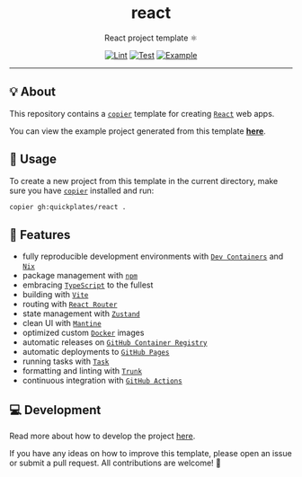 <h1 align="center">react</h1>

<div align="center">

React project template ⚛️

[![Lint](https://github.com/quickplates/react/actions/workflows/lint.yaml/badge.svg)](https://github.com/quickplates/react/actions/workflows/lint.yaml)
[![Test](https://github.com/quickplates/react/actions/workflows/test.yaml/badge.svg)](https://github.com/quickplates/react/actions/workflows/test.yaml)
[![Example](https://github.com/quickplates/react/actions/workflows/example.yaml/badge.svg)](https://github.com/quickplates/react/actions/workflows/example.yaml)

</div>

---

## 💡 About

This repository contains a [`copier`](https://copier.readthedocs.io) template
for creating [`React`](https://react.dev) web apps.

You can view the example project generated from this template
[**here**](https://github.com/quickplates/react-example).

## 📜 Usage

To create a new project from this template in the current directory,
make sure you have [`copier`](https://copier.readthedocs.io) installed and run:

```sh
copier gh:quickplates/react .
```

## 🚀 Features

- fully reproducible development environments with
  [`Dev Containers`](https://code.visualstudio.com/docs/remote/containers)
  and [`Nix`](https://nixos.org)
- package management with [`npm`](https://www.npmjs.com)
- embracing [`TypeScript`](https://www.typescriptlang.org) to the fullest
- building with [`Vite`](https://vitejs.dev)
- routing with [`React Router`](https://reactrouter.com)
- state management with [`Zustand`](https://docs.pmnd.rs/zustand)
- clean UI with [`Mantine`](https://mantine.dev)
- optimized custom [`Docker`](https://www.docker.com) images
- automatic releases on [`GitHub Container Registry`](https://ghcr.io)
- automatic deployments to [`GitHub Pages`](https://pages.github.com)
- running tasks with [`Task`](https://taskfile.dev)
- formatting and linting with [`Trunk`](https://trunk.io)
- continuous integration with [`GitHub Actions`](https://github.com/features/actions)

## 💻 Development

Read more about how to develop the project
[here](https://github.com/quickplates/react/blob/main/CONTRIBUTING.md).

If you have any ideas on how to improve this template,
please open an issue or submit a pull request.
All contributions are welcome! 🤗
